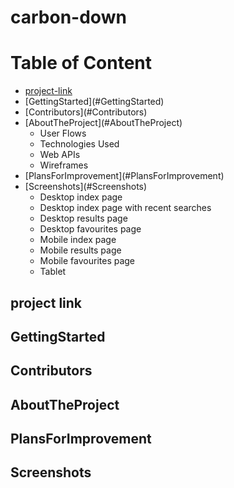 # carbon-down

# Table of Content

<ul>

<li> <u> project-link </u> </li>
<li>[GettingStarted](#GettingStarted)</li>
<li>[Contributors](#Contributors)</li>
<li>[AboutTheProject](#AboutTheProject)
<ul>
<li>User Flows</li>
<li>Technologies Used</li>
<li>Web APIs</li>
<li>Wireframes</li>
</ul>
</li>
<li>[PlansForImprovement](#PlansForImprovement)</li>
<li>[Screenshots](#Screenshots)
<ul>
<li>Desktop index page</li>
<li>Desktop index page with recent searches</li>
<li>Desktop results page</li>
<li>Desktop favourites page</li>
<li>Mobile index page</li>
<li>Mobile results page</li>
<li>Mobile favourites page</li>
<li>Tablet</li>
</ul>
</li>
</ul>

## project link

## GettingStarted

## Contributors

## AboutTheProject

## PlansForImprovement

## Screenshots
